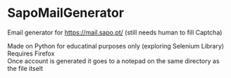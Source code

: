 # SapoMailGenerator
Email generator for https://mail.sapo.pt/ (still needs human to fill Captcha)  
  
Made on Python for educatinal purposes only (exploring Selenium Library)  
Requires Firefox  
Once account is generated it goes to a notepad on the same directory as the file itselt
